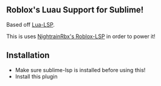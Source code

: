 ## Roblox's Luau Support for Sublime!
Based off [Lua-LSP](https://github.com/sublimelsp/LSP-lua).

This is uses [NightrainRbx's Roblox-LSP](https://github.com/NightrainsRbx/RobloxLsp) in order to power it!

## Installation
- Make sure sublime-lsp is installed before using this!
- Install this plugin